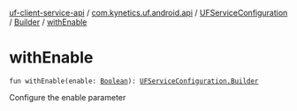[uf-client-service-api](../../../index.md) / [com.kynetics.uf.android.api](../../index.md) / [UFServiceConfiguration](../index.md) / [Builder](index.md) / [withEnable](./with-enable.md)

# withEnable

`fun withEnable(enable: `[`Boolean`](https://kotlinlang.org/api/latest/jvm/stdlib/kotlin/-boolean/index.html)`): `[`UFServiceConfiguration.Builder`](index.md)

Configure the enable parameter

